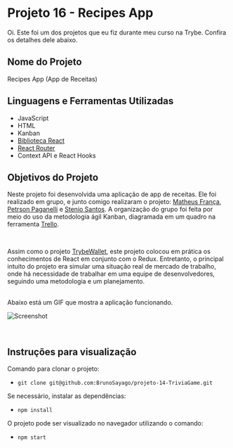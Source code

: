 # Projeto 16 - Recipes App

Oi. Este foi um dos projetos que eu fiz durante meu curso na Trybe. Confira os detalhes dele abaixo.




## Nome do Projeto
Recipes App (App de Receitas)

## Linguagens e Ferramentas Utilizadas

 - JavaScript
 - HTML
 - Kanban
 - [Biblioteca React](https://pt-br.reactjs.org/)
 - [React Router](https://reactrouter.com/en/main)
 - Context API e React Hooks


## Objetivos do Projeto
Neste projeto foi desenvolvida uma aplicação de app de receitas. Ele foi realizado em grupo, e junto comigo realizaram o projeto: [Matheus França](https://github.com/matfbs), [Petrson Paganelli](https://github.com/Peterson-Paganelli) e [Stenio Santos](https://github.com/StenioSantos97). A organização do grupo foi feita por meio do uso da metodologia ágil Kanban, diagramada em um quadro na ferramenta [Trello](https://trello.com/).

<br/>

Assim como o projeto [TrybeWallet](https://github.com/BrunoSayago/projeto-13-TrybeWallet), este projeto colocou em prática os conhecimentos de React em conjunto com o Redux. Entretanto, o principal intuito do projeto era simular uma situação real de mercado de trabalho, onde há necessidade de trabalhar em uma equipe de desenvolvedores, seguindo uma metodologia e um planejamento.

<br/>
Abaixo está um GIF que mostra a aplicação funcionando.
<br/>

![Screenshot](screenshotTrivia.gif)

<br/>


## Instruções para visualização
Comando para clonar o projeto:
 - `git clone git@github.com:BrunoSayago/projeto-14-TriviaGame.git`
 
Se necessário, instalar as dependências:
 - `npm install`
  
O projeto pode ser visualizado no navegador utilizando o comando:
- `npm start`

